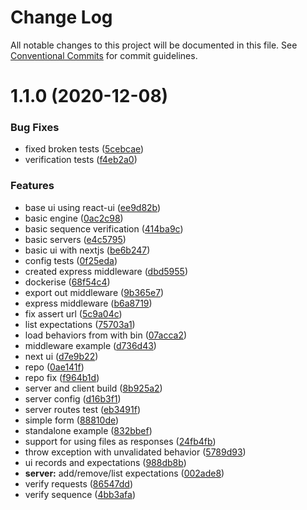 # Change Log

All notable changes to this project will be documented in this file.
See [Conventional Commits](https://conventionalcommits.org) for commit guidelines.

# 1.1.0 (2020-12-08)


### Bug Fixes

* fixed broken tests ([5cebcae](https://github.com/sayjava/behave/commit/5cebcae500c97ab068bd624c52474306219ba97b))
* verification tests ([f4eb2a0](https://github.com/sayjava/behave/commit/f4eb2a0130d4a7da9fe1a3aa35be9edc2294ab7d))


### Features

* base ui using react-ui ([ee9d82b](https://github.com/sayjava/behave/commit/ee9d82bc48208b2c1d95c38bd34242e316ae32f8))
* basic engine ([0ac2c98](https://github.com/sayjava/behave/commit/0ac2c98a45e8cc7838ef1597b7e4ea868970ab44))
* basic sequence verification ([414ba9c](https://github.com/sayjava/behave/commit/414ba9c97f5f8d1f294e31598e09b2941210deb5))
* basic servers ([e4c5795](https://github.com/sayjava/behave/commit/e4c5795a99cf899ea7ecadb5f3d9f0f628b6862c))
* basic ui with nextjs ([be6b247](https://github.com/sayjava/behave/commit/be6b2479433777d53dc107ef9930b0cfbfb50307))
* config tests ([0f25eda](https://github.com/sayjava/behave/commit/0f25eda737a09605a7c42f7af19659d845b659f3))
* created express middleware ([dbd5955](https://github.com/sayjava/behave/commit/dbd5955ba04c933dc3854c390f0beef211ccef6c))
* dockerise ([68f54c4](https://github.com/sayjava/behave/commit/68f54c47bb4fa7c69fc95b1446e7ddd986575dc3))
* export out middleware ([9b365e7](https://github.com/sayjava/behave/commit/9b365e79034c3d8d7adf5e9799e834fbef009b43))
* express middleware ([b6a8719](https://github.com/sayjava/behave/commit/b6a87193e061e084dd1d8eef4f797e244459d319))
* fix assert url ([5c9a04c](https://github.com/sayjava/behave/commit/5c9a04c61d4d45ec5d9b53d049b917e05d92d2a7))
* list expectations ([75703a1](https://github.com/sayjava/behave/commit/75703a10c46c377b13e6b5b9ffba80c0797e1494))
* load behaviors from with bin ([07acca2](https://github.com/sayjava/behave/commit/07acca2a77558fdf5d7718441fe415781a20b833))
* middleware example ([d736d43](https://github.com/sayjava/behave/commit/d736d4349ab5d75c7549e451bc091cd00980aeb6))
* next ui ([d7e9b22](https://github.com/sayjava/behave/commit/d7e9b22b321c2f0cab64fb6ee0c4b1fae1d04063))
* repo ([0ae141f](https://github.com/sayjava/behave/commit/0ae141f2b0d5fd9c3bab2cf8ed2ca6faab7cc3eb))
* repo fix ([f964b1d](https://github.com/sayjava/behave/commit/f964b1dd19770adb928945b44d53db958c7721ce))
* server and client build ([8b925a2](https://github.com/sayjava/behave/commit/8b925a2e69aee3eec97e4d7f8b6daeff44fe9b35))
* server config ([d16b3f1](https://github.com/sayjava/behave/commit/d16b3f14d5e14a126a0d9e51244fb6ac0bcf1ce5))
* server routes test ([eb3491f](https://github.com/sayjava/behave/commit/eb3491f34cc945966367b91dc61f58ea01b6e955))
* simple form ([88810de](https://github.com/sayjava/behave/commit/88810de96732914cdad0b4cf5fa5347ace605219))
* standalone example ([832bbef](https://github.com/sayjava/behave/commit/832bbef7c04b149dd9c3ca6f6928901e24a7146c))
* support for using files as responses ([24fb4fb](https://github.com/sayjava/behave/commit/24fb4fb1cd2ff40905b9f530d1e9f25e5835b011))
* throw exception with unvalidated behavior ([5789d93](https://github.com/sayjava/behave/commit/5789d930667b96f609fb24f6c5ce4fb14fd24543))
* ui records and expectations ([988db8b](https://github.com/sayjava/behave/commit/988db8b5ccc02e757b6adc953c54a7d99a1026e1))
* **server:** add/remove/list expectations ([002ade8](https://github.com/sayjava/behave/commit/002ade85205d30cc4bb42321f9f2e393e4dbf631))
* verify requests ([86547dd](https://github.com/sayjava/behave/commit/86547dda24d3e61d6452295bbc2ae242d9cf30dd))
* verify sequence ([4bb3afa](https://github.com/sayjava/behave/commit/4bb3afa2f651c8ac91ca26f6349f161c9b203a4b))
